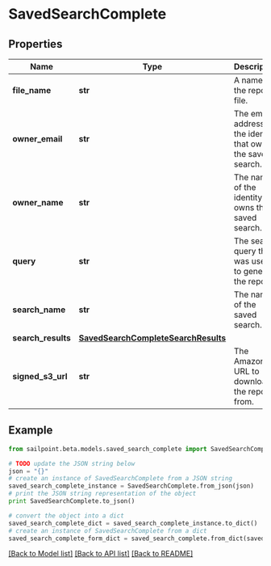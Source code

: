 # SavedSearchComplete


## Properties

Name | Type | Description | Notes
------------ | ------------- | ------------- | -------------
**file_name** | **str** | A name for the report file. | 
**owner_email** | **str** | The email address of the identity that owns the saved search. | 
**owner_name** | **str** | The name of the identity that owns the saved search. | 
**query** | **str** | The search query that was used to generate the report. | 
**search_name** | **str** | The name of the saved search. | 
**search_results** | [**SavedSearchCompleteSearchResults**](SavedSearchCompleteSearchResults.md) |  | 
**signed_s3_url** | **str** | The Amazon S3 URL to download the report from. | 

## Example

```python
from sailpoint.beta.models.saved_search_complete import SavedSearchComplete

# TODO update the JSON string below
json = "{}"
# create an instance of SavedSearchComplete from a JSON string
saved_search_complete_instance = SavedSearchComplete.from_json(json)
# print the JSON string representation of the object
print SavedSearchComplete.to_json()

# convert the object into a dict
saved_search_complete_dict = saved_search_complete_instance.to_dict()
# create an instance of SavedSearchComplete from a dict
saved_search_complete_form_dict = saved_search_complete.from_dict(saved_search_complete_dict)
```
[[Back to Model list]](../README.md#documentation-for-models) [[Back to API list]](../README.md#documentation-for-api-endpoints) [[Back to README]](../README.md)


